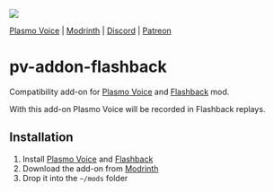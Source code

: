 ![](https://i.imgur.com/8V1GM18.png)

<div>
    <a href="https://modrinth.com/mod/plasmo-voice">Plasmo Voice</a>
    <span> | </span>
    <a href="https://modrinth.com/mod/pv-addon-flashback">Modrinth</a>
    <span> | </span>
    <a href="https://discord.com/invite/uueEqzwCJJ">Discord</a>
     <span> | </span>
    <a href="https://www.patreon.com/plasmomc">Patreon</a>
</div>

# pv-addon-flashback

Compatibility add-on for [Plasmo Voice](https://modrinth.com/plugin/plasmo-voice) and [Flashback](https://modrinth.com/mod/flashback) mod.

With this add-on Plasmo Voice will be recorded in Flashback replays.

## Installation

1. Install [Plasmo Voice](https://modrinth.com/plugin/plasmo-voice) and [Flashback](https://modrinth.com/mod/flashback)
1. Download the add-on from [Modrinth](https://modrinth.com/mod/pv-addon-flashback/)
1. Drop it into the `~/mods` folder
